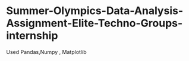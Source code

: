 # Summer-Olympics-Data-Analysis-Assignment-Elite-Techno-Groups-internship
Used Pandas,Numpy , Matplotlib
